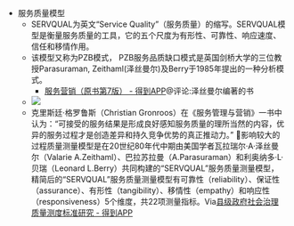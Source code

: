- 服务质量模型
    - SERVQUAL为英文“Service Quality”（服务质量）的缩写。SERVQUAL模型是衡量服务质量的工具，它的五个尺度为有形性、可靠性、响应速度、信任和移情作用。
    - 该模型又称为PZB模式， PZB服务品质缺口模式是英国剑桥大学的三位教授Parasuraman, Zeithaml(泽丝曼尔)及Berry于1985年提出的一种分析模式。
        - [服务营销（原书第7版） - 得到APP](https://www.dedao.cn/ebook/reader?id=OAdXprx6N41dm9BQkayr8z7OqLGoE3lx7n3YMlVAnxRZXK2Dg5pbevPJjjnQv2eb)@评论:泽丝曼尔编著的书
    - ![](https://firebasestorage.googleapis.com/v0/b/firescript-577a2.appspot.com/o/imgs%2Fapp%2Fxinyiheng%2FF7jfrXpihR.png?alt=media&token=6cd5ad54-b254-4b51-9cc2-7ca1d8d51d9f)
    - 克里斯廷·格罗鲁斯（Christian Gronroos）在《服务管理与营销》一书中认为：“可接受的服务结果是形成良好感知服务质量的理所当然的内容，优异的服务过程才是创造差异和持久竞争优势的真正推动力。”
      🌱影响较大的过程质量测量模型是在20世纪80年代中期由美国学者瓦拉瑞尔·A·泽丝曼尔（Valarie A.Zeithaml）、巴拉苏拉曼（A.Parasuraman）和利奥纳多·L·贝瑞（Leonard L.Berry）共同构建的“SERVQUAL”服务质量测量模型，精简后的“SERVQUAL”服务质量测量模型有可靠性（reliability）、保证性（assurance）、有形性（tangibility）、移情性（empathy）和响应性（responsiveness）5个维度，共22项测量指标。Via[县级政府社会治理质量测度标准研究 - 得到APP](https://www.dedao.cn/ebook/reader?id=N4yqKRVn1jAJaMyOQ2YorRp6DvXm7weAvvwGBKLzkPq5gdxEV98eNbZl467ovjzg)

